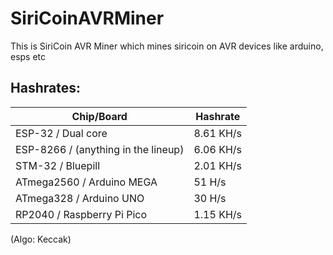 # SiriCoinAVRMiner
This is SiriCoin AVR Miner which mines siricoin on AVR devices like arduino, esps etc


## Hashrates:
| Chip/Board  | Hashrate |
| ------------- | ------------- |
| ESP-32 / Dual core  | 8.61 KH/s  |
| ESP-8266 / (anything in the lineup)  | 6.06 KH/s  |
| STM-32 / Bluepill  | 2.01 KH/s  |
| ATmega2560 / Arduino MEGA  | 51 H/s  |
| ATmega328 / Arduino UNO  | 30 H/s  |
| RP2040 / Raspberry Pi Pico  | 1.15 KH/s  |

(Algo: Keccak)
